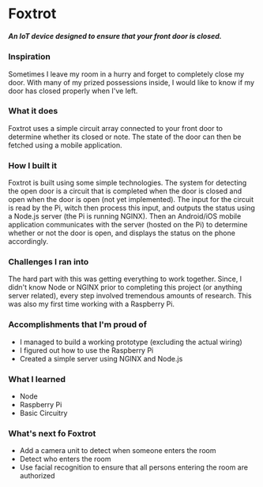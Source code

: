 # Foxtrot
##### An IoT device designed to ensure that your front door is closed.

### Inspiration
Sometimes I leave my room in a hurry and forget to completely close my door. With many of my prized possessions inside, I would like to know if my door has closed properly when I've left.

### What it does
Foxtrot uses a simple circuit array connected to your front door to determine whether its closed or note. The state of the door can then be fetched using a mobile application.

### How I built it
Foxtrot is built using some simple technologies. The system for detecting the open door is a circuit that is completed when the door is closed and open when the door is open (not yet implemented). The input for the circuit is read by the Pi, witch then process this input, and outputs the status using a Node.js server (the Pi is running NGINX). Then an Android/iOS mobile application communicates with the server (hosted on the Pi) to determine whether or not the door is open, and displays the status on the phone accordingly.

### Challenges I ran into
The hard part with this was getting everything to work together. Since, I didn't know Node or NGINX prior to completing this project (or anything server related), every step involved tremendous amounts of research. This was also my first time working with a Raspberry Pi.

### Accomplishments that I'm proud of
- I managed to build a working prototype (excluding the actual wiring)
- I figured out how to use the Raspberry Pi
- Created a simple server using NGINX and Node.js

### What I learned
- Node
- Raspberry Pi
- Basic Circuitry

### What's next fo Foxtrot
- Add a camera unit to detect when someone enters the room
- Detect who enters the room
- Use facial recognition to ensure that all persons entering the room are authorized
